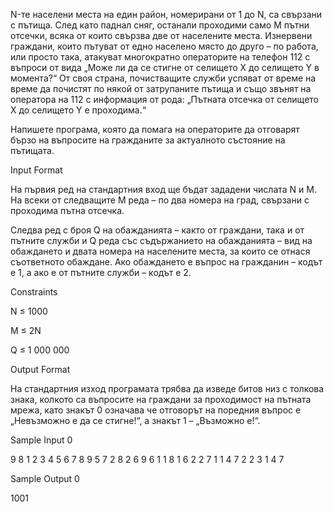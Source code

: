 N-те населени места на един район, номерирани от 1 до N, са свързани с пътища. След като паднал сняг, останали проходими само M пътни отсечки, всяка от които свързва две от населените места. Изнервени граждани, които пътуват от едно населено място до друго – по работа, или просто така, атакуват многократно операторите на телефон 112 с въпроси от вида „Може ли да се стигне от селището X до селището Y в момента?“ От своя страна, почистващите служби успяват от време на време да почистят по някой от затрупаните пътища и също звънят на оператора на 112 с информация от рода: „Пътната отсечка от селището X до селището Y е проходима.“

Напишете програма, която да помага на операторите да отговарят бързо на въпросите на гражданите за актуалното състояние на пътищата.

Input Format

На първия ред на стандартния вход ще бъдат зададени числата N и M. На всеки от следващите M реда – по два номера на град, свързани с проходима пътна отсечка.

Следва ред с броя Q на обажданията – както от граждани, така и от пътните служби и Q реда със съдържанието на обажданията – вид на обаждането и двата номера на населените места, за които се отнася съответното обаждане. Ако обаждането е въпрос на гражданин – кодът е 1, а ако е от пътните служби – кодът е 2.

Constraints

N ≤ 1000

M ≤ 2N

Q ≤ 1 000 000

Output Format

На стандартния изход програмата трябва да изведе битов низ с толкова знака, колкото са въпросите на граждани за проходимост на пътната мрежа, като знакът 0 означава че отговорът на поредния въпрос е „Невъзможно е да се стигне!“, а знакът 1 – „Възможно е!“.

Sample Input 0

9 8
1 2
3 4
5 6
7 8
9 5
7 2
8 2
6 9
6
1 1 8
1 6 2
2 7 1
1 4 7
2 2 3
1 4 7

Sample Output 0

1001

